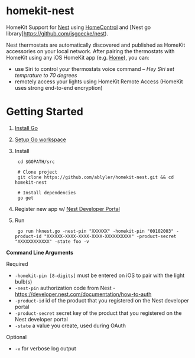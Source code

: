 # homekit-nest
HomeKit Support for [Nest](http://nest.com) using [HomeControl](https://github.com/brutella/hc) and [Nest go library]https://github.com/jsgoecke/nest).

Nest thermostats are automatically discovered and published as HomeKit accessories on your local network.
After pairing the thermostats with HomeKit using any iOS HomeKit app (e.g. [Home](http://selfcoded.com/home/)), you can:

- use Siri to control your thermostats voice command – *Hey Siri set temprature to 70 degrees*
- remotely access your lights using HomeKit Remote Access (HomeKit uses strong end-to-end encryption)

# Getting Started

1. [Install Go](http://golang.org/doc/install)
2. [Setup Go workspace](http://golang.org/doc/code.html#Organization)
3. Install

        cd $GOPATH/src
        
        # Clone project
        git clone https://github.com/ablyler/homekit-nest.git && cd homekit-nest
        
        # Install dependencies
        go get

4. Register new app w/ [Nest Developer Portal](https://developer.nest.com)

5. Run

        go run hknest.go -nest-pin "XXXXXX" -homekit-pin "00102003" -product-id "XXXXXX-XXXX-XXXX-XXXX-XXXXXXXXXX" -product-secret "XXXXXXXXXXXX" -state foo -v

**Command Line Arguments**

Required

- `-homekit-pin [8-digits]` must be entered on iOS to pair with the light bulb(s)
- `-nest-pin` authorization code from Nest - https://developer.nest.com/documentation/how-to-auth
- `-product-id` id of the product that you registered on the Nest developer portal
- `-product-secret` secret key of the product that you registered on the Nest developer portal
- `-state` a value you create, used during OAuth

Optional

- `-v` for verbose log output
